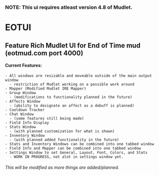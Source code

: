 ### NOTE: This ui requires atleast version 4.8 of Mudlet.

# EOTUI
## Feature Rich Mudlet UI for End of Time mud (eotmud.com port 4000)


#### Current Features:
	- All windows are resizable and moveable outside of the main output window
      - restriction of Mudlet working on a possible work around
	- Mapper (Modified Mudlet IRE Mapper)
	- Group Window 
	  - (modifications to functionality planned in the future)	
	- Affects Window 
	  - (ability to designate an affect as a debuff is planned)
	- Cooldown Tracker
	- Chat Window 
	  - (some features still being made)
	- Field Info Display
	- Stats Window 
	  - (with planned customization for what is shown)
	- Inventory Window 
	  - (with planned added functionality in the future)
	- Stats and Inventory Windows can be combined into one tabbed window
	- Field Info and Mapper can be combined into one tabbed window
	- Settings Window to set General, Layout, Font, Colors, and Stats
	  - WORK IN PROGRESS, not alot in settings window yet.

###### This will be modified as more things are added/planned.

